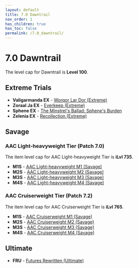 ```yaml
---
layout: default
title: 7.0 Dawntrail
nav_order: 1
has_children: true
has_toc: false
permalink: /7.0_dawntrail/
---
```


# 7.0 Dawntrail

The level cap for Dawntrail is **Level 100**.

## Extreme Trials

- **Valigarmanda EX** - [Worqor Lar Dor (Extreme)]({{site.baseurl}}/7.0_dawntrail/extreme_trials/valigarmanda)
- **Zoraal Ja EX** - [Everkeep (Extreme)]({{site.baseurl}}/7.0_dawntrail/extreme_trials/zoraal_ja)
- **Sphene EX** - [The Minstrel's Ballad: Sphene's Burden]({{site.baseurl}}/7.0_dawntrail/extreme_trials/sphene)
- **Zelenia EX** - [Recollection (Extreme)]({{site.baseurl}}/7.0_dawntrail/extreme_trials/zelenia)

## Savage

### AAC Light-heavyweight Tier (Patch 7.0)

The item level cap for AAC Light-heavyweight Tier is **iLvl 735**.

- **M1S** - [AAC Light-heavyweight M1 (Savage)]({{site.baseurl}}/7.0_dawntrail/savage_raids/m1s)
- **M2S** - [AAC Light-heavyweight M2 (Savage)]({{site.baseurl}}/7.0_dawntrail/savage_raids/m2s)
- **M3S** - [AAC Light-heavyweight M3 (Savage)]({{site.baseurl}}/7.0_dawntrail/savage_raids/m3s)
- **M4S** - [AAC Light-heavyweight M4 (Savage)]({{site.baseurl}}/7.0_dawntrail/savage_raids/m4s)

### AAC Cruiserweight Tier (Patch 7.2)

The item level cap for AAC Cruiserweight Tier is **iLvl 765**.

- **M1S** - [AAC Cruiserweight M1 (Savage)]({{site.baseurl}}/7.0_dawntrail/savage_raids/m5s)
- **M2S** - [AAC Cruiserweight M2 (Savage)]({{site.baseurl}}/7.0_dawntrail/savage_raids/m6s)
- **M3S** - [AAC Cruiserweight M3 (Savage)]({{site.baseurl}}/7.0_dawntrail/savage_raids/m7s)
- **M4S** - [AAC Cruiserweight M4 (Savage)]({{site.baseurl}}/7.0_dawntrail/savage_raids/m8s)

## Ultimate

- **FRU** - [Futures Rewritten (Ultimate)]({{site.baseurl}}/ultimates/fru)